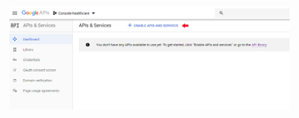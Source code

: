
![enter image description here](images/7.PNG)
<!--stackedit_data:
eyJoaXN0b3J5IjpbLTE5Mzg2NjEzNTgsMTY4NTY2MjMwNyw3Mz
A5OTgxMTZdfQ==
-->